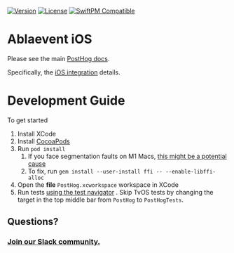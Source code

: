 [![Version](https://img.shields.io/cocoapods/v/PostHog.svg?style=flat)](https://cocoapods.org//pods/PostHog)
[![License](https://img.shields.io/cocoapods/l/PostHog.svg?style=flat)](http://cocoapods.org/pods/PostHog)
[![SwiftPM Compatible](https://img.shields.io/badge/SwiftPM-Compatible-F05138.svg)](https://swift.org/package-manager/)

# Ablaevent iOS

Please see the main [PostHog docs](https://posthog.com/docs).

Specifically, the [iOS integration](https://posthog.com/docs/integrations/ios-integration) details.

# Development Guide

To get started

1. Install XCode
2. Install [CocoaPods](https://guides.cocoapods.org/using/getting-started.html)
3. Run `pod install`
    1. If you face segmentation faults on M1 Macs, [this might be a potential cause](https://github.com/ffi/ffi/issues/864)
    2. To fix, run `gem install --user-install ffi -- --enable-libffi-alloc`
4. Open the **file** `PostHog.xcworkspace` workspace in XCode
5. Run tests [using the test navigator](https://developer.apple.com/library/archive/documentation/DeveloperTools/Conceptual/testing_with_xcode/chapters/05-running_tests.html) . Skip TvOS tests by changing the target in the top middle bar from `PostHog` to `PostHogTests`.

## Questions?

### [Join our Slack community.](https://join.slack.com/t/posthogusers/shared_invite/enQtOTY0MzU5NjAwMDY3LTc2MWQ0OTZlNjhkODk3ZDI3NDVjMDE1YjgxY2I4ZjI4MzJhZmVmNjJkN2NmMGJmMzc2N2U3Yjc3ZjI5NGFlZDQ)
